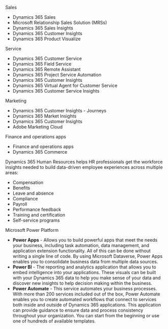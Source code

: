 Sales
- Dynamics 365 Sales
- Microsoft Relationship Sales Solution (MRSs)
- Dynamics 365 Sales Insights
- Dynamics 365 Customer Insights
- Dynamics 365 Product Visualize

Service
- Dynamics 365 Customer Service
- Dynamics 365 Field Service
- Dynamics 365 Remote Assistant
- Dynamics 365 Project Service Automation
- Dynamics 365 Customer Insights
- Dynamics 365 Virtual Agent for Customer Service
- Dynamics 365 Customer Service Insights

Marketing
- Dynamics 365 Customer Insights - Journeys
- Dynamics 365 Market Insights
- Dynamics 365 Customer Insights
- Adobe Marketing Cloud

Finance and operations apps
- Finance and operations apps
- Dynamics 365 Commerce

Dynamics 365 Human Resources helps HR professionals get the workforce insights needed to build data-driven employee experiences across multiple areas:
- Compensation
- Benefits
- Leave and absence
- Compliance
- Payroll
- Performance feedback
- Training and certification
- Self-service programs

Microsoft Power Platform
- **Power Apps** - Allows you to build powerful apps that meet the needs your business, including task automation, data management, and application extension functionality. All of this can be done without writing a single line of code. By using Microsoft Dataverse, Power Apps enables you to consolidate business data from multiple data sources.
- **Power BI** - The reporting and analytics application that allows you to embed intelligence into your applications. These visuals can be built with your Dynamics 365 data to help you make sense of your data and discover new insights to help decision making within the business.
- **Power Automate** - This service automates your business processes. With more than 200 services included out of the box, Power Automate enables you to create automated workflows that connect to services both inside and outside of Dynamics 365 applications. This application can provide guidance to ensure data and process consistency throughout your organization. You can start from the beginning or use one of hundreds of available templates.